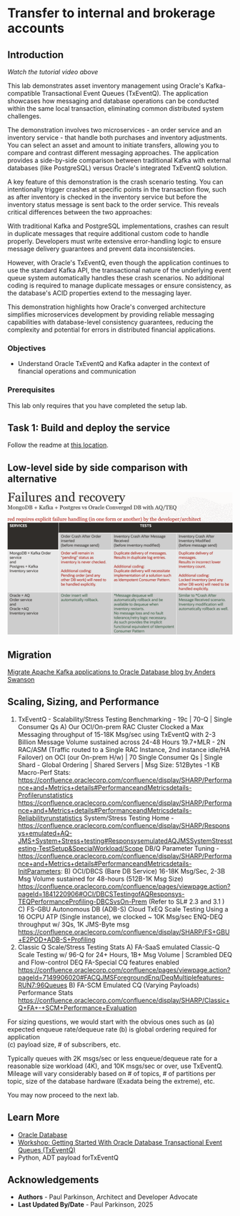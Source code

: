 # Transfer to internal and brokerage accounts

## Introduction


[](youtube:qHVYXagpAC0?start=771)

*Watch the tutorial video above*

This lab demonstrates asset inventory management using Oracle's Kafka-compatible Transactional Event Queues (TxEventQ). The application showcases how messaging and database operations can be conducted within the same local transaction, eliminating common distributed system challenges.

The demonstration involves two microservices - an order service and an inventory service - that handle both purchases and inventory adjustments. You can select an asset and amount to initiate transfers, allowing you to compare and contrast different messaging approaches. The application provides a side-by-side comparison between traditional Kafka with external databases (like PostgreSQL) versus Oracle's integrated TxEventQ solution.

A key feature of this demonstration is the crash scenario testing. You can intentionally trigger crashes at specific points in the transaction flow, such as after inventory is checked in the inventory service but before the inventory status message is sent back to the order service. This reveals critical differences between the two approaches:

With traditional Kafka and PostgreSQL implementations, crashes can result in duplicate messages that require additional custom code to handle properly. Developers must write extensive error-handling logic to ensure message delivery guarantees and prevent data inconsistencies.

However, with Oracle's TxEventQ, even though the application continues to use the standard Kafka API, the transactional nature of the underlying event queue system automatically handles these crash scenarios. No additional coding is required to manage duplicate messages or ensure consistency, as the database's ACID properties extend to the messaging layer.

This demonstration highlights how Oracle's converged architecture simplifies microservices development by providing reliable messaging capabilities with database-level consistency guarantees, reducing the complexity and potential for errors in distributed financial applications.

### Objectives

-  Understand Oracle TxEventQ and Kafka adapter in the context of financial operations and communication

### Prerequisites

This lab only requires that you have completed the setup lab.

## Task 1: Build and deploy the service

Follow the readme at [this location](https://github.com/paulparkinson/oracle-ai-for-sustainable-dev/tree/main/financial/graph-circular-payments).

## Low-level side by side comparison with alternative

![Mongo & Postgress & Kafka to Oracle](images/mongopostgreskafka_vs_OracleAQ.png " ")

## Migration

   [Migrate Apache Kafka applications to Oracle Database blog by Anders Swanson](https://www.linkedin.com/pulse/migrate-apache-kafka-applications-oracledatabase-anders-swanson-fd6vc)

## Scaling, Sizing, and Performance

1) TxEventQ  - Scalability/Stress Testing Benchmarking - 19c | 70-Q | Single Consumer Qs
   A) Our OCI/On-prem RAC Cluster
   Clocked a Max Messaging throughput of 15-18K Msg/sec using TxEventQ with 2-3 Billion Message Volume sustained across 24-48 Hours
   19.7+MLR - 2N RAC/ASM (Traffic routed to a Single RAC Instance, 2nd instance idle/HA Failover)  on OCI (our On-prem H/w) | 70 Single Consumer Qs |  Single Shard - Global Ordering | Shared Servers
   | Msg Size: 512Bytes -1 KB
   Macro-Perf Stats:
   https://confluence.oraclecorp.com/confluence/display/SHARP/Performance+and+Metrics+details#PerformanceandMetricsdetails-Profilerunstatistics
   https://confluence.oraclecorp.com/confluence/display/SHARP/Performance+and+Metrics+details#PerformanceandMetricsdetails-Reliabilityrunstatistics
   System/Stress Testing Home - https://confluence.oraclecorp.com/confluence/display/SHARP/Responsys+emulated+AQ-JMS+System+Stress+testing#ResponsysemulatedAQJMSSystemStresstesting-TestSetup&SpecialWorkload/Scope
   DB/Q Parameter Tuning - https://confluence.oraclecorp.com/confluence/display/SHARP/Performance+and+Metrics+details#PerformanceandMetricsdetails-InitParameters:
   B) OCI/DBCS (Bare DB Service)
   16-18K Msg/Sec, 2-3B Msg Volume sustained for 48-hours (512B-1K Msg Size)
   https://confluence.oraclecorp.com/confluence/pages/viewpage.action?pageId=1841220906#OCI/DBCSTestingofAQResponsys-TEQPerformanceProfiling-DBCSvsOn-Prem        (Refer to SL# 2.3 and 3.1 )
   C) FS-GBU Autonomous DB (ADB-S) Cloud TxEQ Scale Testing
   Using a 16 OCPU ATP (Single instance), we clocked ~ 10K Msg/sec ENQ-DEQ throughput w/ 3Qs, 1K JMS-Byte msg
   https://confluence.oraclecorp.com/confluence/display/SHARP/FS+GBU+E2POD+ADB-S+Profiling
2) Classic Q Scale/Stress Testing Stats
   A)   FA-SaaS emulated Classic-Q Scale Testing w/ 96-Q for 24+ Hours, 1B+ Msg Volume | Scrambled DEQ and  Flow-control DEQ FA-Special CQ features enabled
   https://confluence.oraclecorp.com/confluence/pages/viewpage.action?pageId=7149906020#FACQJMSForegroundEnq/DeqMultiplefeatures-RUN7:96Queues
   B)   FA-SCM Emulated CQ (Varying Payloads) Performance Stats
   https://confluence.oraclecorp.com/confluence/display/SHARP/Classic+Q+FA+-+SCM+Performance+Evaluation

For sizing questions, we would start with the obvious ones such as 
(a) expected enqueue rate/dequeue rate 
(b) is global ordering required for application  
(c) payload size, # of subscribers, etc.

Typically queues with 2K msgs/sec or less enqueue/dequeue rate for a reasonable size workload (4K), and 10K msgs/sec or over, use TxEventQ.
Mileage will vary considerably based on # of topics, # of partitions per topic, size of the database hardware (Exadata being the extreme), etc.


You may now proceed to the next lab.

## Learn More

* [Oracle Database](https://bit.ly/mswsdatabase)
* [Workshop: Getting Started With Oracle Database Transactional Event Queues (TxEventQ)](https://apexapps.oracle.com/pls/apex/r/dbpm/livelabs/view-workshop?wid=1016)
* Python, ADT payload forTxEventQ

## Acknowledgements
* **Authors** - Paul Parkinson, Architect and Developer Advocate
* **Last Updated By/Date** - Paul Parkinson, 2025
